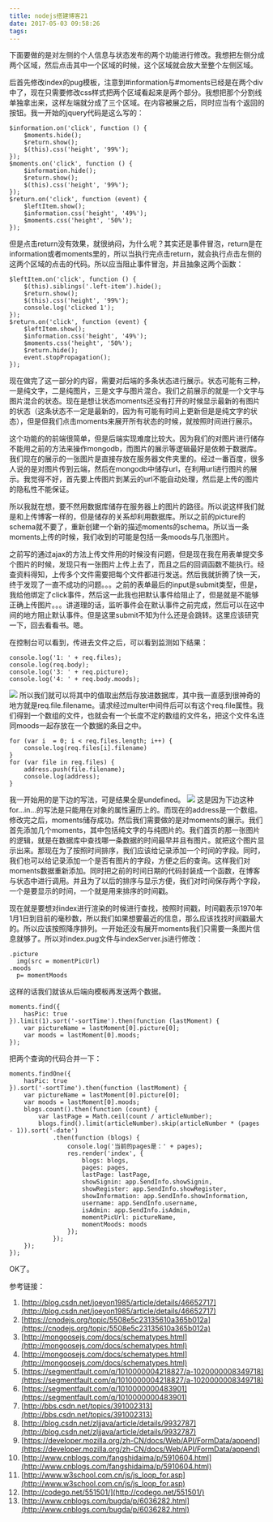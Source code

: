 ```yaml
---
title: nodejs搭建博客21
date: 2017-05-03 09:58:26
tags:
---
```



下面要做的是对左侧的个人信息与状态发布的两个功能进行修改。我想把左侧分成两个区域，然后点击其中一个区域的时候，这个区域就会放大至整个左侧区域。

后首先修改index的pug模板，注意到#information与#moments已经是在两个div中了，现在只需要修改css样式把两个区域看起来是两个部分。我想把那个分割线单独拿出来，这样左端就分成了三个区域。在内容被展之后，同时应当有个返回的按钮。我一开始的jquery代码是这么写的：

    $information.on('click', function () {
        $moments.hide();
        $return.show();
        $(this).css('height', '99%');
    });
    $moments.on('click', function () {
        $information.hide();
        $return.show();
        $(this).css('height', '99%');
    });
    $return.on('click', function (event) {
        $leftItem.show();
        $information.css('height', '49%');
        $moments.css('height', '50%');
    });
但是点击return没有效果，就很纳闷，为什么呢？其实还是事件冒泡，return是在information或者moments里的，所以当执行完点击return，就会执行点击左侧的这两个区域的点击的代码。所以应当阻止事件冒泡，并且抽象这两个函数：

	$leftItem.on('click', function () {
        $(this).siblings('.left-item').hide();
        $return.show();
        $(this).css('height', '99%');
        console.log('clicked 1');
    });
    $return.on('click', function (event) {
        $leftItem.show();
        $information.css('height', '49%');
        $moments.css('height', '50%');
        $return.hide();
        event.stopPropagation();
    });
现在做完了这一部分的内容，需要对后端的多条状态进行展示。状态可能有三种，一是纯文字，二是纯图片，三是文字与图片混合。我们之前展示的就是一个文字与图片混合的状态。现在是想让状态moments还没有打开的时候显示最新的有图片的状态（这条状态不一定是最新的，因为有可能有时间上更新但是是纯文字的状态），但是但我们点击moments来展开所有状态的时候，就按照时间进行展示。

这个功能的的前端很简单，但是后端实现难度比较大。因为我们的对图片进行储存不能用之前的方法来操作mongodb，而图片的展示等逻辑最好是依赖于数据库。我们现在的展示的一张图片是直接存放在服务器文件夹里的。经过一番百度，很多人说的是对图片传到云端，然后在mongodb中储存url，在利用url进行图片的展示。我觉得不好，首先要上传图片到某云的url不能自动处理，然后是上传的图片的隐私性不能保证。

所以我就在想，要不然用数据库储存在服务器上的图片的路径。所以说这样我们就是和上传博客一样的，但是储存的关系却利用数据库。所以之前的picture的schema就不要了，重新创建一个新的描述moments的schema。所以当一条moments上传的时候，我们收到的可能是包括一条moods与几张图片。

之前写的通过ajax的方法上传文件用的时候没有问题，但是现在我在用表单提交多个图片的时候，发现只有一张图片上传上去了，而且之后的回调函数不能执行。经查资料得知，上传多个文件需要把每个文件都进行发送。然后我就折腾了快一天，终于发现了一直不成功的问题。。。之前的表单最后的input是submit类型，但是，我给他绑定了click事件，然后这一此我也把默认事件给阻止了，但是就是不能够正确上传图片。。。讲道理的话，监听事件会在默认事件之前完成，然后可以在这中间的地方阻止默认事件。但是这里submit不知为什么还是会跳转。这里应该研究一下，回去看看书。嗯。

在控制台可以看到，传进去文件之后，可以看到监测如下结果：

    console.log('1: ' + req.files);
    console.log(req.body);
    console.log('3: ' + req.picture);
    console.log('4: ' + req.body.moods);
![](http://i.imgur.com/ECLfzwr.png)
所以我们就可以将其中的值取出然后存放进数据库，其中我一直感到很神奇的地方就是req.file.filename。请求经过multer中间件后可以有这个req.file属性。我们得到一个数组的文件，也就会有一个长度不定的数组的文件名，把这个文件名连同moods一起存放在一个数据的条目之中。

    for (var i  = 0; i < req.files.length; i++) {
        console.log(req.files[i].filename)
    }
    for (var file in req.files) {
        address.push(file.filename);
        console.log(address);
    }
我一开始用的是下边的写法，可是结果全是undefined。
![](http://i.imgur.com/h2PMlDp.png)
这是因为下边这种for...in...的写法是只能用在对象的属性遍历上的。而现在的address是一个数组。
修改完之后，moments储存成功。然后我们需要做的是对moments的展示。我们首先添加几个moments，其中包括纯文字的与纯图片的。我们首页的那一张图片的逻辑，就是在数据库中查找哪一条数据的时间最早并且有图片。就把这个图片显示出来。那现在为了按照时间排序，我们应该给记录添加一个时间的字段。同时，我们也可以给记录添加一个是否有图片的字段，方便之后的查询。这样我们对moments数据重新添加。同时把之前的时间日期的代码封装成一个函数，在博客与状态中进行调用。并且为了以后的排序与显示方便，我们对时间保存两个字段，一个是要显示的时间，一个就是用来排序的时间戳。

现在就是要想对index进行渲染的时候进行查找，按照时间戳，时间戳表示1970年1月1日到目前的毫秒数，所以我们如果想要最近的信息，那么应该找找时间戳最大的。所以应该按照降序排列。一开始还没有展开moments我们只需要一条图片信息就够了。所以对index.pug文件与indexServer.js进行修改：

    .picture
      img(src = momentPicUrl)
    .moods
      p= momentMoods
这样的话我们就该从后端向模板再发送两个数据。

    moments.find({
        hasPic: true
    }).limit(1).sort('-sortTime').then(function (lastMoment) {
        var pictureName = lastMoment[0].picture[0];
        var moods = lastMoment[0].moods;
    });
把两个查询的代码合并一下：

    moments.findOne({
        hasPic: true
    }).sort('-sortTime').then(function (lastMoment) {
        var pictureName = lastMoment[0].picture[0];
        var moods = lastMoment[0].moods;
        blogs.count().then(function (count) {
            var lastPage = Math.ceil(count / articleNumber);
            blogs.find().limit(articleNumber).skip(articleNumber * (pages - 1)).sort('-date')
                .then(function (blogs) {
                    console.log('当前的pages是：' + pages);
                    res.render('index', {
                        blogs: blogs,
                        pages: pages,
                        lastPage: lastPage,
                        showSignin: app.SendInfo.showSignin,
                        showRegister: app.SendInfo.showRegister,
                        showInformation: app.SendInfo.showInformation,
                        username: app.SendInfo.username,
                        isAdmin: app.SendInfo.isAdmin,
                        momentPicUrl: pictureName,
                        momentMoods: moods
                    });
                });
        });
    });
OK了。











参考链接：
1. [http://blog.csdn.net/joeyon1985/article/details/46652717](http://blog.csdn.net/joeyon1985/article/details/46652717)
2. [https://cnodejs.org/topic/5508e5c23135610a365b012a](https://cnodejs.org/topic/5508e5c23135610a365b012a)
3. [http://mongoosejs.com/docs/schematypes.html](http://mongoosejs.com/docs/schematypes.html)
4. [http://mongoosejs.com/docs/schematypes.html](http://mongoosejs.com/docs/schematypes.html)
5. [https://segmentfault.com/q/1010000004218827/a-1020000008349718](https://segmentfault.com/q/1010000004218827/a-1020000008349718)
6. [https://segmentfault.com/q/1010000000483901](https://segmentfault.com/q/1010000000483901)
7. [http://bbs.csdn.net/topics/391002313](http://bbs.csdn.net/topics/391002313)
8. [http://blog.csdn.net/zljjava/article/details/9932787](http://blog.csdn.net/zljjava/article/details/9932787)
9. [https://developer.mozilla.org/zh-CN/docs/Web/API/FormData/append](https://developer.mozilla.org/zh-CN/docs/Web/API/FormData/append)
10. [http://www.cnblogs.com/fangshidaima/p/5910604.html](http://www.cnblogs.com/fangshidaima/p/5910604.html)
11. [http://www.w3school.com.cn/js/js_loop_for.asp](http://www.w3school.com.cn/js/js_loop_for.asp)
12. [http://codego.net/551501/](http://codego.net/551501/)
13. [http://www.cnblogs.com/bugda/p/6036282.html](http://www.cnblogs.com/bugda/p/6036282.html)
